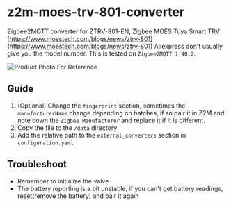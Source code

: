 # z2m-moes-trv-801-converter
Zigbee2MQTT converter for ZTRV-801-EN, Zigbee MOES Tuya Smart TRV [https://www.moestech.com/blogs/news/ztrv-801](https://www.moestech.com/blogs/news/ztrv-801) Aliexpress don't usually give you the model number. This is tested on `Zigbee2MQTT 1.40.2`.

![Product Photo For Reference](https://cdn.shopifycdn.net/s/files/1/0531/3206/6981/files/1_480x480.png?v=1702610781) 
## Guide
1. (Optional) Change the `fingerprint` section, sometimes the `manufacturerName` change depending on batches, if so pair it in Z2M and note down the `Zigbee Manufacturer` and replace it if it is different.
2. Copy the file to the `/data` directory
3. Add the relative path to the `external_converters` section in `configuration.yaml`
## Troubleshoot
- Remember to initialize the valve
- The battery reporting is a bit unstable, if you can't get battery readings, reset(remove the battery) and pair it again
